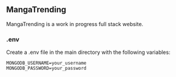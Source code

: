 ## MangaTrending

MangaTrending is a work in progress full stack website.


### .env
Create a .env file in the main directory with the following variables:
```
MONGODB_USERNAME=your_username
MONGODB_PASSWORD=your_password
```





